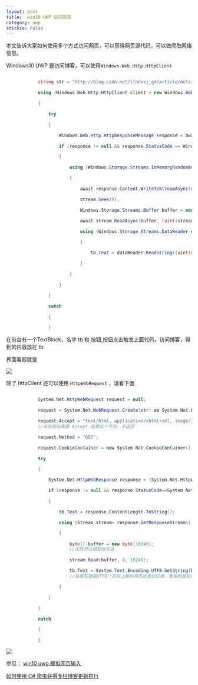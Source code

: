 ```yaml
---
layout: post
title:  win10 UWP 访问网页 
category: uwp 
stickie: False
---
```


本文告诉大家如何使用多个方式访问网页，可以获得网页源代码，可以做爬取网络信息。

<!--more-->

<div id="toc"></div>
<!-- csdn -->

Windows10 UWP 要访问博客，可以使用`Windows.Web.Http.HttpClient`

```C#

            string str = "http://blog.csdn.net/lindexi_gd/article/details/50392343";

            using (Windows.Web.Http.HttpClient client = new Windows.Web.Http.HttpClient())

            {

                try

                {

                    Windows.Web.Http.HttpResponseMessage response = await client.GetAsync(new Uri(str));

                    if (response != null && response.StatusCode == Windows.Web.Http.HttpStatusCode.Ok)

                    {

                        using (Windows.Storage.Streams.InMemoryRandomAccessStream stream = new Windows.Storage.Streams.InMemoryRandomAccessStream())

                        {

                            await response.Content.WriteToStreamAsync(stream);

                            stream.Seek(0);                            

                            Windows.Storage.Streams.Buffer buffer = new Windows.Storage.Streams.Buffer((uint)stream.Size);

                            await stream.ReadAsync(buffer, (uint)stream.Size, Windows.Storage.Streams.InputStreamOptions.Partial);

                            using (Windows.Storage.Streams.DataReader dataReader = Windows.Storage.Streams.DataReader.FromBuffer(buffer))

                            {

                                tb.Text = dataReader.ReadString((uint)stream.Size);

                            }

                        }

                    }

                }

                catch

                {

                }

```

在前台有一个TextBlock，名字 tb 和 按钮,按钮点击触发上面代码，访问博客，得到的内容放在 tb

界面看起就是

![](http://7xqpl8.com1.z0.glb.clouddn.com/AwCCAwMAItoFAMV%2BBQA28wYAAQAEAK4%2BAQBmQwIAaOgJAOjZ%2F201732119010.jpg)


除了 httpClient 还可以使用 `HttpWebRequest` ，请看下面

```C#

            System.Net.HttpWebRequest request = null;

            request = System.Net.WebRequest.Create(str) as System.Net.HttpWebRequest;

            request.Accept = "text/html, application/xhtml+xml, image/jxr, */*";
            //有些网站需要 Accept 如果这个不对，不返回

            request.Method = "GET";

            request.CookieContainer = new System.Net.CookieContainer();

            try

            {

                System.Net.HttpWebResponse response = (System.Net.HttpWebResponse)await request.GetResponseAsync();

                if (response != null && response.StatusCode==System.Net.HttpStatusCode.OK)

                {

                    tb.Text = response.ContentLength.ToString();

                    using (Stream stream= response.GetResponseStream())

                    {

                        byte[] buffer = new byte[10240];
                        //实际可以用其他方法

                        stream.Read(buffer, 0, 10240);

                        tb.Text = System.Text.Encoding.UTF8.GetString(buffer);
                        //在哪知道是UTF8？实际上解析网页这里比较难，我用的是知道他是 UTF8

                    }

                }

            }

            catch

            {

            }

```

![](http://7xqpl8.com1.z0.glb.clouddn.com/AwCCAwMAItoFAMV%2BBQA28wYAAQAEAK4%2BAQBmQwIAaOgJAOjZ%2F201732119047.jpg)

参见：
[win10 uwp 模拟网页输入](http://lindexi.oschina.io/lindexi//post/win10-uwp-%E6%A8%A1%E6%8B%9F%E7%BD%91%E9%A1%B5%E8%BE%93%E5%85%A5/ )

[如何使用 C# 爬虫获得专栏博客更新排行](http://lindexi.oschina.io/lindexi//post/%E5%A6%82%E4%BD%95%E4%BD%BF%E7%94%A8-C-%E7%88%AC%E8%99%AB%E8%8E%B7%E5%BE%97%E4%B8%93%E6%A0%8F%E5%8D%9A%E5%AE%A2%E6%9B%B4%E6%96%B0%E6%8E%92%E8%A1%8C/ )


